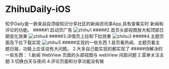 # ZhihuDaily-iOS
知乎Daily是⼀款来⾃自顶级知识分享社区的新闻资讯类App,具有查看实时 新闻和评论的功能。
#####1.启动页广告
![zhihu1](https://github.com/oahgnehzoul/ZhihuDaily-iOS/blob/dev/zhihu1.gif)
#####2.首页头部视图放大和顶部日期变化效果
![zhihu4](https://github.com/oahgnehzoul/ZhihuDaily-iOS/blob/dev/zhihu4.gif)
#####3.详情页上拉和下拉效果
![zhihu3](https://github.com/oahgnehzoul/ZhihuDaily-iOS/blob/dev/zhihu3.gif)
#####4.主题页面及下拉下载实现
![zhihu5](https://github.com/oahgnehzoul/ZhihuDaily-iOS/blob/dev/zhihu5.gif)
#####实现的一些东西
1.首页看热闻、主题页看主题日报，功能上应该没有大问题。
2.大多自己能实现的都实现了
#####待解决的一些东西：
1.新闻 WebView 页面的头部视图与 webView 间距问题
2.菜单关注主题
3.切换白天与夜间
4.评论页面和分享功能没有做





